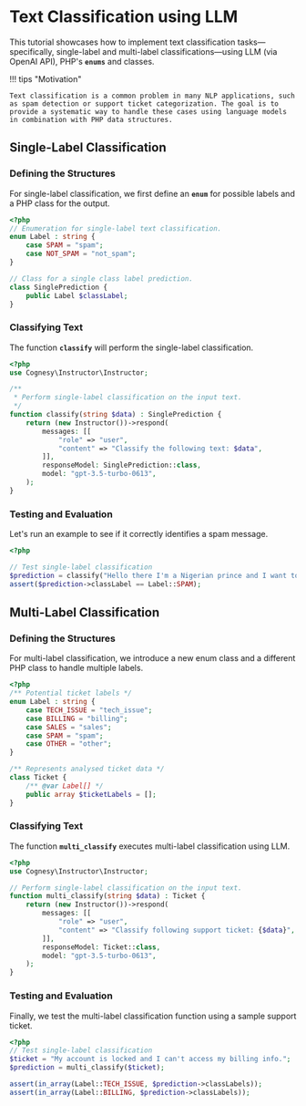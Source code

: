 # Text Classification using LLM

This tutorial showcases how to implement text classification tasks—specifically, single-label and multi-label classifications—using LLM (via OpenAI API), PHP's **`enums`** and classes.

!!! tips "Motivation"

    Text classification is a common problem in many NLP applications, such as spam detection or support ticket categorization. The goal is to provide a systematic way to handle these cases using language models in combination with PHP data structures.


## Single-Label Classification



### Defining the Structures

For single-label classification, we first define an **`enum`** for possible labels and a PHP class for the output.

```php
<?php
// Enumeration for single-label text classification. 
enum Label : string {
    case SPAM = "spam";
    case NOT_SPAM = "not_spam";
}

// Class for a single class label prediction. 
class SinglePrediction {
    public Label $classLabel;
}
```


### Classifying Text

The function **`classify`** will perform the single-label classification.

```php
<?php
use Cognesy\Instructor\Instructor;

/**
 * Perform single-label classification on the input text. 
 */
function classify(string $data) : SinglePrediction {
    return (new Instructor())->respond(
        messages: [[
            "role" => "user",
            "content" => "Classify the following text: $data",
        ]],
        responseModel: SinglePrediction::class,
        model: "gpt-3.5-turbo-0613",
    );
}
```


### Testing and Evaluation

Let's run an example to see if it correctly identifies a spam message.

```php
<?php

// Test single-label classification
$prediction = classify("Hello there I'm a Nigerian prince and I want to give you money");
assert($prediction->classLabel == Label::SPAM);
```

## Multi-Label Classification

### Defining the Structures

For multi-label classification, we introduce a new enum class and a different PHP class to handle multiple labels.

```php
<?php
/** Potential ticket labels */
enum Label : string {
    case TECH_ISSUE = "tech_issue";
    case BILLING = "billing";
    case SALES = "sales";
    case SPAM = "spam";
    case OTHER = "other";
}

/** Represents analysed ticket data */
class Ticket {
    /** @var Label[] */
    public array $ticketLabels = [];
}
```


### Classifying Text

The function **`multi_classify`** executes multi-label classification using LLM.

```php
<?php
use Cognesy\Instructor\Instructor;

// Perform single-label classification on the input text.
function multi_classify(string $data) : Ticket {
    return (new Instructor())->respond(
        messages: [[
            "role" => "user",
            "content" => "Classify following support ticket: {$data}",
        ]],
        responseModel: Ticket::class,
        model: "gpt-3.5-turbo-0613",
    );
}
```

### Testing and Evaluation

Finally, we test the multi-label classification function using a sample support ticket.

```php
<?php
// Test single-label classification
$ticket = "My account is locked and I can't access my billing info.";
$prediction = multi_classify($ticket);

assert(in_array(Label::TECH_ISSUE, $prediction->classLabels));
assert(in_array(Label::BILLING, $prediction->classLabels));
```
